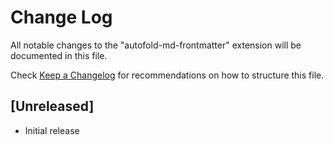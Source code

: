 # Change Log

All notable changes to the "autofold-md-frontmatter" extension will be documented in this file.

Check [Keep a Changelog](http://keepachangelog.com/) for recommendations on how to structure this file.

## [Unreleased]

- Initial release